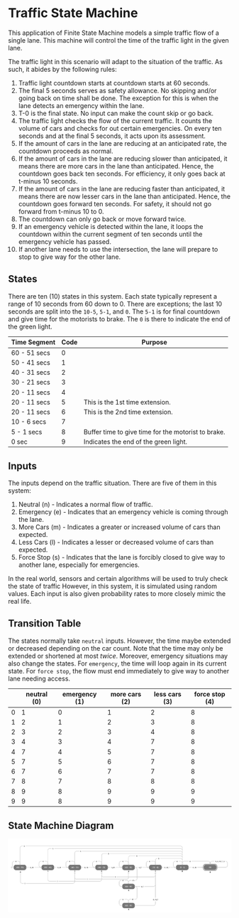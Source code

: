 # Traffic State Machine
This application of Finite State Machine models a simple traffic flow of a single lane. This machine will
control the time of the traffic light in the given lane. 

The traffic light in this scenario will adapt to the situation of the traffic. As such, it abides by the 
following rules:

1. Traffic light countdown starts at countdown starts at 60 seconds. 
2. The final 5 seconds serves as safety allowance. No skipping and/or going back on time shall be done. 
The exception for this is when the lane detects an emergency within the lane. 
3. T-0 is the final state. No input can make the count skip or go back.
4. The traffic light checks the flow of the current traffic. It counts the volume of cars and checks for 
out certain emergencies. On every ten seconds and at the final 5 seconds, it acts upon its assessment.
5. If the amount of cars in the lane are reducing at an anticipated rate, the countdown proceeds as normal.
6. If the amount of cars in the lane are reducing slower than anticipated, it means there are more cars in 
the lane than anticipated. Hence, the countdown goes back ten seconds. For efficiency, it only goes back at
t-minus 10 seconds.
7. If the amount of cars in the lane are reducing faster than anticipated, it means there are now lesser
cars in the lane than anticipated. Hence, the countdown goes forward ten seconds. For safety, it should not
go forward from t-minus 10 to 0.
8. The countdown can only go back or move forward twice. 
9. If an emergency vehicle is detected within the lane, it loops the countdown within the current segment 
of ten seconds until the emergency vehicle has passed.
10. If another lane needs to use the intersection, the lane will prepare to stop to give way for the other lane.


## States
There are ten (10) states in this system. Each state typically represent a range of 10 seconds from 60 
down to 0. There are exceptions; the last 10 seconds are split into the `10-5`, `5-1`, and `0`. The `5-1`
is for final countdown and give time for the motorists to brake. The `0` is there to indicate the end of 
the green light.

| Time Segment | Code | Purpose                                             |
|--------------|------|-----------------------------------------------------|
| 60 - 51 secs | 0    |                                                     |
| 50 - 41 secs | 1    |                                                     |
| 40 - 31 secs | 2    |                                                     |
| 30 - 21 secs | 3    |                                                     |
| 20 - 11 secs | 4    |                                                     |
| 20 - 11 secs | 5    | This is the 1st time extension.                     |
| 20 - 11 secs | 6    | This is the 2nd time extension.                     |
| 10 - 6 secs  | 7    |                                                     |
| 5 - 1 secs   | 8    | Buffer time to give time for the motorist to brake. |
| 0 sec        | 9    | Indicates the end of the green light.               |


## Inputs
The inputs depend on the traffic situation. There are five of them in this system:
1. Neutral (n) - Indicates a normal flow of traffic.
2. Emergency (e) - Indicates that an emergency vehicle is coming through the lane.
3. More Cars (m) - Indicates a greater or increased volume of cars than expected. 
4. Less Cars (l) - Indicates a lesser or decreased volume of cars than expected. 
5. Force Stop (s) - Indicates that the lane is forcibly closed to give way to another lane, especially for emergencies.

In the real world, sensors and certain algorithms will be used to truly check the state of traffic
However, in this system, it is simulated using random values. Each input is also given probability 
rates to more closely mimic the real life.


## Transition Table
The states normally take `neutral` inputs. However, the time maybe extended or decreased depending on the 
car count. Note that the time may only be extended or shortened at most *twice*. Moreover, emergency 
situations may also change the states. For `emergency`, the time will loop again in its current state. For 
`force stop`, the flow must end immediately to give way to another lane needing access.

|   | neutral (0) | emergency (1) | more cars (2) | less cars (3) | force stop (4) |
|---|-------------|---------------|---------------|---------------|----------------|
| 0 | 1           | 0             | 1             | 2             | 8              |
| 1 | 2           | 1             | 2             | 3             | 8              |
| 2 | 3           | 2             | 3             | 4             | 8              |
| 3 | 4           | 3             | 4             | 7             | 8              |
| 4 | 7           | 4             | 5             | 7             | 8              |
| 5 | 7           | 5             | 6             | 7             | 8              |
| 6 | 7           | 6             | 7             | 7             | 8              |
| 7 | 8           | 7             | 8             | 8             | 8              |
| 8 | 9           | 8             | 9             | 9             | 9              |
| 9 | 9           | 8             | 9             | 9             | 9              |


## State Machine Diagram
![Traffic State Machine](traffic_state_machine.png)

